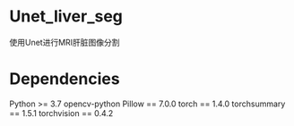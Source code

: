 # Unet_liver_seg
使用Unet进行MRI肝脏图像分割
# Dependencies
Python >= 3.7
opencv-python
Pillow == 7.0.0
torch == 1.4.0
torchsummary == 1.5.1
torchvision == 0.4.2